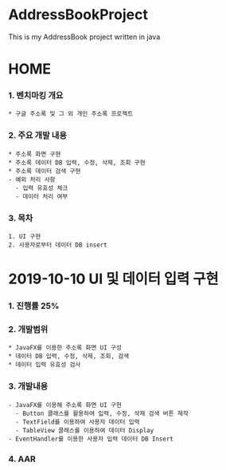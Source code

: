 # AddressBookProject
This is my AddressBook project written in java


# HOME
 ### 1. 벤치마킹 개요
    * 구글 주소록 및 그 외 개인 주소록 프로젝트
    
 ###  2. 주요 개발 내용
    * 주소록 화면 구현
    * 주소록 데이터 DB 입력, 수정, 삭제, 조회 구현
    * 주소록 데이터 검색 구현
    - 예외 처리 사항
      - 입력 유효성 체크
      - 데이터 처리 여부
      
 ### 3. 목차
    1. UI 구현
    2. 사용자로부터 데이터 DB insert
    
      
# 2019-10-10 UI 및 데이터 입력 구현
### 1. 진행률 25%

### 2. 개발범위
    * JavaFX를 이용한 주소록 화면 UI 구성
    * 데이터 DB 입력, 수정, 삭제, 조회, 검색
    * 데이터 입력 유효성 검사

### 3. 개발내용
    - JavaFX를 이용해 주소록 화면 UI 구현
      - Button 클래스를 활용하여 입력, 수정, 삭제 검색 버튼 제작
      - TextField를 이용하여 사용자 데이터 입력
      - TableView 클래스를 이용하여 데이터 Display
    - EventHandler를 이용한 사용자 입력 데이터 DB Insert

### 4. AAR
